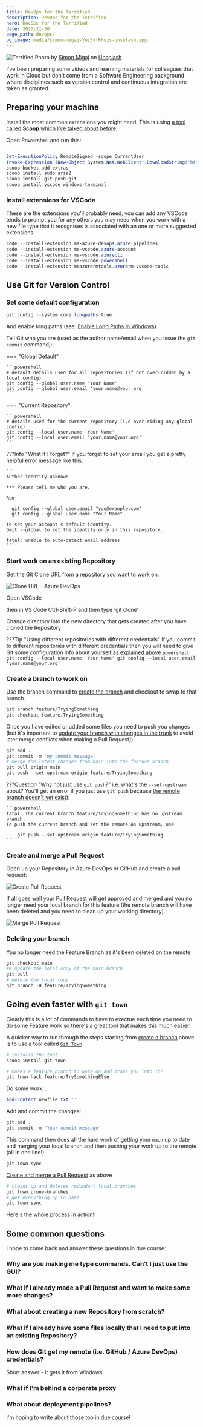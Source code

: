```yaml
---
title: DevOps for the Terrified
description: DevOps for the Terrified
hero: DevOps for the Terrified
date: 2020-11-30
page_path: devops/
og_image: media/simon-migaj-Yui5vfKHuzs-unsplash.jpg
---
```


![Terrified](media/simon-migaj-Yui5vfKHuzs-unsplash.jpg)
<span>Photo by <a href="https://unsplash.com/@simonmigaj?utm_source=unsplash&amp;utm_medium=referral&amp;utm_content=creditCopyText">Simon Migaj</a> on <a href="https://unsplash.com/s/photos/alone?utm_source=unsplash&amp;utm_medium=referral&amp;utm_content=creditCopyText">Unsplash</a></span>

I've been preparing some videos and learning materials for colleagues that work in Cloud but don't come from a Software Engineering background where disciplines such as version control and continuous integration are taken as granted.

## Preparing your machine

Install the most common extensions you might need. This is using [a tool called **Scoop** which I've talked about before](/misc/scoop).

Open Powershell and run this:

```powershell

Set-ExecutionPolicy RemoteSigned -scope CurrentUser
Invoke-Expression (New-Object System.Net.WebClient).DownloadString('https://get.scoop.sh')
scoop bucket add extras
scoop install sudo aria2
scoop install git posh-git
scoop install vscode windows-terminal
```

### Install extensions for VSCode

These are the extensions you'll probably need, you can add any VSCode tends to prompt you for any others you may need when you work with a new file type that it recognises is associated with an one or more suggested extensions

```powershell
code --install-extension ms-azure-devops.azure-pipelines
code --install-extension ms-vscode.azure-account
code --install-extension ms-vscode.azurecli
code --install-extension ms-vscode.powershell
code --install-extension msazurermtools.azurerm-vscode-tools
```

## Use Git for Version Control

### Set some default configuration

```powershell
git config --system core.longpaths true
```
And enable long paths (see: [Enable Long Paths in Windows](https://github.com/Azure/Enterprise-Scale/blob/main/docs/Deploy/getting-started.md#enabling-long-paths-on-windows))

Tell Git who you are (used as the author name/email when you issue the `git commit` command):

=== "Global Default"

    ```powershell
    # default details used for all repositories (if not over-ridden by a local config)
    git config --global user.name 'Your Name'
    git config --global user.email 'your.name@your.org'
    ```

=== "Current Repository"

    ```powershell
    # details used for the current repository (i.e over-riding any global config)
    git config --local user.name 'Your Name'
    git config --local user.email 'your.name@your.org'
    ```

???Info "What if I forget?"
    If you forget to set your email you get a pretty helpful error message like this:

    ```
    Author identity unknown

    *** Please tell me who you are.

    Run

      git config --global user.email "you@example.com"
      git config --global user.name "Your Name"

    to set your account's default identity.
    Omit --global to set the identity only in this repository.

    fatal: unable to auto-detect email address
    ```

### Start work on an existing Repository

Get the Git Clone URL from a repository you want to work on:

![Clone URL - Azure DevOps](media/git-clone-azdo.png)

Open VSCode

then in VS Code Ctrl-Shift-P and then type 'git clone'

Change directory into the new directory that gets created after you have cloned the Repository

???Tip "Using different repositories with different credentials"
    If you commit to different repositories with different credentials then you will need to give Git some configuration info about yourself [as explained above](#set-some-default-configuration)
    ```powershell
    git config --local user.name 'Your Name'
    git config --local user.email 'your.name@your.org'
    ```

### Create a branch to work on

Use the branch command to [create the branch](https://docs.microsoft.com/en-us/azure/devops/repos/git/branches?view=azure-devops&tabs=command-line#create-a-branch) and checkout to swap to that branch.

```powershell
git branch feature/TryingSomething
git checkout feature/TryingSomething
```

Once you have edited or added some files you need to push you changes (but it's important to [update your branch with changes in the trunk](https://docs.microsoft.com/en-us/azure/devops/repos/git/pulling?view=azure-devops&tabs=command-line#update-your-branch-with-the-latest-changes-from-master) to avoid later merge conflicts when making a Pull Request]):

```powershell
git add .
git commit -m 'my commit message'
# merge the latest changes from main into the feature branch
git pull origin main
git push --set-upstream origin feature/TryingSomething
```

???Question "Why not just use `git push`?"
    i.e. what's the `--set-upstream` about?
    You'll get an error if you just use `git push` because [the remote branch doesn't yet exist](https://docs.microsoft.com/en-us/azure/devops/repos/git/pushing?view=azure-devops&tabs=command-line#share-your-code-with-push)):

    ```powershell
    fatal: The current branch feature/TryingSomething has no upstream branch.
    To push the current branch and set the remote as upstream, use

        git push --set-upstream origin feature/TryingSomething
    ```

### Create and merge a Pull Request

Open up your Repository in Azure DevOps or GitHub and create a pull request:

![Create Pull Request](media/create-pull-request.png)

If all goes well your Pull Request will get approved and merged and you no longer need your local branch for this feature (the remote branch will have been deleted and you need to clean up your working directory).

![Merge Pull Request](media/merge-pull-request.png)

### Deleting your branch

You no longer need the Feature Branch as it's been deleted on the remote

```powershell
git checkout main
## update the local copy of the main branch
git pull
# delete the local copy
git branch -D feature/TryingSomething
```

## Going even faster with `git town`

Clearly this is a lot of commands to have to exectue each time you need to do some Feature work so there's a great tool that makes this much easier!

A quicker way to run through the steps starting from [create a branch](#create-a-branch-to-work-on) above is to use a tool called [`Git Town`](https://www.git-town.com/)

```powershell
# installs the tool
scoop install git-town

# makes a feature branch to work on and drops you into it!
git town hack feature/TrySomethingElse
```

Do some work...

```powershell
Add-Content newfile.txt ''
```

Add and commit the changes:

```powershell
git add .
git commit -m 'Your commit message'
```

This command then does all the hard work of getting your `main` up to date and merging your local branch and then pushing your work up to the remote (all in one line!)

```powershell
git town sync
```

[Create and merge a Pull Request](create-and-merge-a-pull-request) as above

```powershell
# cleans up and deletes redundant local branches
git town prune-branches
# get everything up to date
git town sync
```

Here's the [whole process](https://asciinema.org/a/xxY6bfxValIgJZzQ2kkZlBZZw) in action!:
<script id="asciicast-xxY6bfxValIgJZzQ2kkZlBZZw" src="https://asciinema.org/a/xxY6bfxValIgJZzQ2kkZlBZZw.js" async></script>

## Some common questions

I hope to come back and answer these questions in due course:

### Why are you making me type commands. Can't I just use the GUI?

### What if I already made a Pull Request and want to make some more changes?

### What about creating a new Repository from scratch?

### What if I already have some files locally that I need to put into an existing Repository?

### How does Git get my remote (i.e. GitHub / Azure DevOps) credentials?

Short answer - it gets it from Windows.

### What if I'm behind a corporate proxy

### What about deployment pipelines?

I'm hoping to write about those too in due course!
